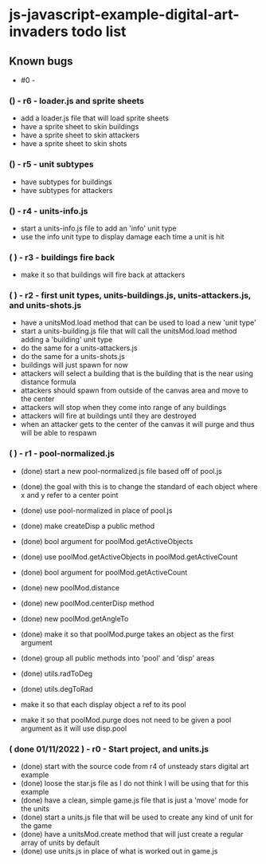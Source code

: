 # js-javascript-example-digital-art-invaders todo list

## Known bugs
* #0 - 


<!-- Maintenance -->

<!-- Additonal Features -->

### () - r6 - loader.js and sprite sheets
* add a loader.js file that will load sprite sheets
* have a sprite sheet to skin buildings
* have a sprite sheet to skin attackers
* have a sprite sheet to skin shots

### () - r5 - unit subtypes
* have subtypes for buildings
* have subtypes for attackers

### () - r4 - units-info.js
* start a units-info.js file to add an 'info' unit type
* use the info unit type to display damage each time a unit is hit 

<!-- MVP -->

### ( ) - r3 - buildings fire back
* make it so that buildings will fire back at attackers

### ( ) - r2 - first unit types, units-buildings.js, units-attackers.js, and units-shots.js
* have a unitsMod.load method that can be used to load a new 'unit type'
* start a units-building.js file that will call the unitsMod.load method adding a 'building' unit type
* do the same for a units-attackers.js
* do the same for a units-shots.js
* buildings will just spawn for now
* attackers will select a building that is the building that is the near using distance formula
* attackers should spawn from outside of the canvas area and move to the center
* attackers will stop when they come into range of any buildings
* attackers will fire at buildings until they are destroyed
* when an attacker gets to the center of the canvas it will purge and thus will be able to respawn

### ( ) - r1 - pool-normalized.js
* (done) start a new pool-normalized.js file based off of pool.js
* (done) the goal with this is to change the standard of each object where x and y refer to a center point
* (done) use pool-normalized in place of pool.js
* (done) make createDisp a public method
* (done) bool argument for poolMod.getActiveObjects
* (done) use poolMod.getActiveObjects in poolMod.getActiveCount
* (done) bool argument for poolMod.getActiveCount
* (done) new poolMod.distance
* (done) new poolMod.centerDisp method
* (done) new poolMod.getAngleTo
* (done) make it so that poolMod.purge takes an object as the first argument
* (done) group all public methods into 'pool' and 'disp' areas
* (done) utils.radToDeg
* (done) utils.degToRad

* make it so that each display object a ref to its pool
* make it so that poolMod.purge does not need to be given a pool argument as it will use disp.pool

### ( done 01/11/2022 ) - r0 - Start project, and units.js
* (done) start with the source code from r4 of unsteady stars digital art example
* (done) loose the star.js file as I do not think I will be using that for this example
* (done) have a clean, simple game.js file that is just a 'move' mode for the units
* (done) start a units.js file that will be used to create any kind of unit for the game
* (done) have a unitsMod.create method that will just create a regular array of units by default
* (done) use units.js in place of what is worked out in game.js

